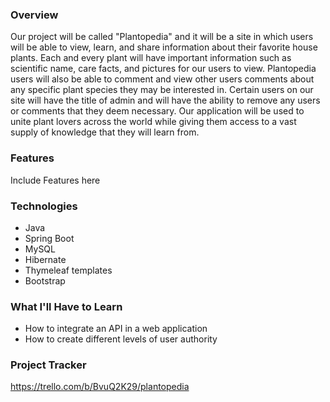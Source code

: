 ### Overview
Our project will be called "Plantopedia" and it will be a site in which users will be able to view, learn, and share information about their favorite house plants. Each and every plant will have important information such as scientific name, care facts, and pictures for our users to view. Plantopedia users will also be able to comment and view other users comments about any specific plant species they may be interested in. Certain users on our site will have the title of admin and will have the ability to remove any users or comments that they deem necessary. Our application will be used to unite plant lovers across the world while giving them access to a vast supply of knowledge that they will learn from.
### Features
Include Features here
### Technologies
* Java
* Spring Boot
* MySQL
* Hibernate
* Thymeleaf templates
* Bootstrap
### What I'll Have to Learn
* How to integrate an API in a web application
* How to create different levels of user authority
### Project Tracker
https://trello.com/b/BvuQ2K29/plantopedia
